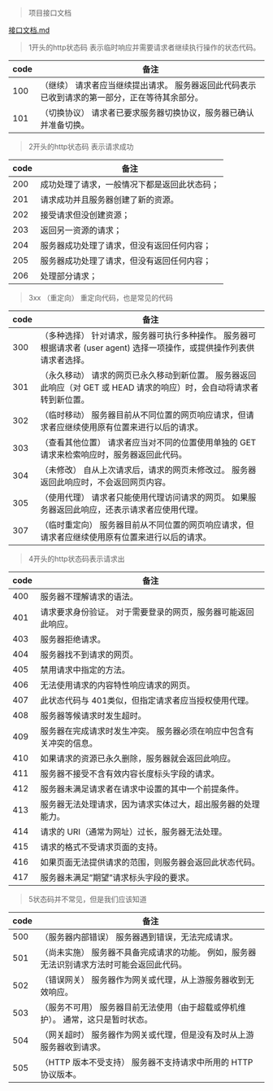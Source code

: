 > 项目接口文档

[接口文档.md](http://note.youdao.com/noteshare?id=7edda94d8b4c8b979888cb9dde56f5f2&sub=04B3EE057B194213A23F649D5FA388AC)

> 1开头的http状态码
表示临时响应并需要请求者继续执行操作的状态代码。


code | 备注 |
-|-
100  | （继续） 请求者应当继续提出请求。 服务器返回此代码表示已收到请求的第一部分，正在等待其余部分。  
101  | （切换协议） 请求者已要求服务器切换协议，服务器已确认并准备切换。

> 2开头的http状态码
表示请求成功

code | 备注 |
-|-
200  |   成功处理了请求，一般情况下都是返回此状态码； 
201  |   请求成功并且服务器创建了新的资源。 
202  |   接受请求但没创建资源； 
203  |   返回另一资源的请求； 
204  |   服务器成功处理了请求，但没有返回任何内容；
205  |   服务器成功处理了请求，但没有返回任何内容；
206  |   处理部分请求；

> 3xx （重定向） 
重定向代码，也是常见的代码


code | 备注 |
-|-
300  | （多种选择）  针对请求，服务器可执行多种操作。 服务器可根据请求者 (user agent) 选择一项操作，或提供操作列表供请求者选择。 
301  | （永久移动）  请求的网页已永久移动到新位置。 服务器返回此响应（对 GET 或 HEAD 请求的响应）时，会自动将请求者转到新位置。 
302  | （临时移动）  服务器目前从不同位置的网页响应请求，但请求者应继续使用原有位置来进行以后的请求。 
303  | （查看其他位置） 请求者应当对不同的位置使用单独的 GET 请求来检索响应时，服务器返回此代码。 
304  | （未修改） 自从上次请求后，请求的网页未修改过。 服务器返回此响应时，不会返回网页内容。 
305  | （使用代理） 请求者只能使用代理访问请求的网页。 如果服务器返回此响应，还表示请求者应使用代理。 
307  | （临时重定向）  服务器目前从不同位置的网页响应请求，但请求者应继续使用原有位置来进行以后的请求。


> 4开头的http状态码表示请求出
 
code | 备注 |
-|-
400 |  服务器不理解请求的语法。 
401 | 请求要求身份验证。 对于需要登录的网页，服务器可能返回此响应。 
403 | 服务器拒绝请求。 
404 | 服务器找不到请求的网页。 
405 | 禁用请求中指定的方法。 
406 | 无法使用请求的内容特性响应请求的网页。 
407 | 此状态代码与 401类似，但指定请求者应当授权使用代理。 
408 | 服务器等候请求时发生超时。 
409 | 服务器在完成请求时发生冲突。 服务器必须在响应中包含有关冲突的信息。 
410 | 如果请求的资源已永久删除，服务器就会返回此响应。 
411 | 服务器不接受不含有效内容长度标头字段的请求。 
412 | 服务器未满足请求者在请求中设置的其中一个前提条件。 
413 | 服务器无法处理请求，因为请求实体过大，超出服务器的处理能力。 
414 | 请求的 URI（通常为网址）过长，服务器无法处理。 
415 | 请求的格式不受请求页面的支持。 
416 | 如果页面无法提供请求的范围，则服务器会返回此状态代码。 
417 | 服务器未满足”期望”请求标头字段的要求。


> 5状态码并不常见，但是我们应该知道

code | 备注 |
-|-
500  | （服务器内部错误）  服务器遇到错误，无法完成请求。 
501  | （尚未实施） 服务器不具备完成请求的功能。 例如，服务器无法识别请求方法时可能会返回此代码。 
502  | （错误网关） 服务器作为网关或代理，从上游服务器收到无效响应。 
503  | （服务不可用） 服务器目前无法使用（由于超载或停机维护）。 通常，这只是暂时状态。 
504  | （网关超时）  服务器作为网关或代理，但是没有及时从上游服务器收到请求。 
505  | （HTTP 版本不受支持） 服务器不支持请求中所用的 HTTP 协议版本。